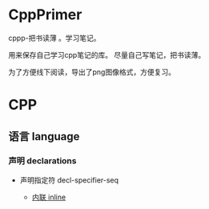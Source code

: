 # CppPrimer
cppp-把书读薄 。学习笔记。

用来保存自己学习cpp笔记的库。
尽量自己写笔记，把书读薄。

为了方便线下阅读，导出了png图像格式，方便复习。

# CPP

## 语言 language

### 声明 declarations

- 声明指定符 decl-specifier-seq 

  - [内联 inline](https://github.com/hoshinotsuki/CppPrimer/blob/master/Inline.md) 
